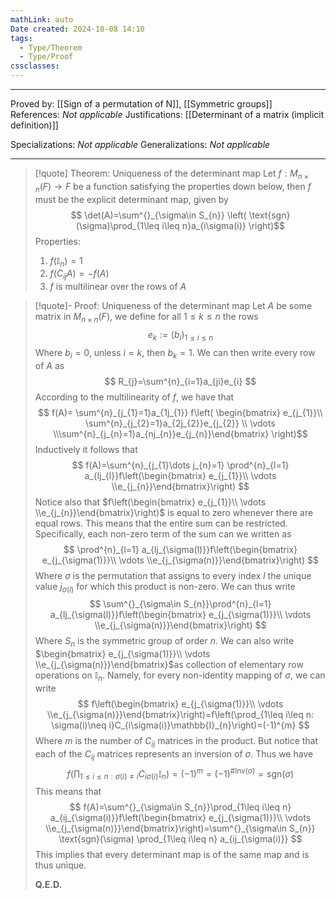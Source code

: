 ```yaml
---
mathLink: auto
Date created: 2024-10-08 14:10
tags:
  - Type/Theorem
  - Type/Proof
cssclasses:
---
```


---

Proved by: [[Sign of a permutation of N]], [[Symmetric groups]]
References: _Not applicable_
Justifications: [[Determinant of a matrix (implicit definition)]]

Specializations: _Not applicable_
Generalizations: _Not applicable_

---

> [!quote] Theorem: Uniqueness of the determinant map
> Let $f:M_{n \times n}(F)\to F$ be a function satisfying the properties down below, then $f$ must be the explicit determinant map, given by $$ \det(A)=\sum^{}_{\sigma\in S_{n}} \left( \text{sgn}(\sigma)\prod_{1\leq i\leq n}a_{i\sigma(i)} \right)$$Properties:
> 1. $f(\mathbb{I}_{n})=1$
> 2. $f(C_{ij}A)=-f (A)$
> 3. $f$ is multilinear over the rows of $A$

 >[!quote]- Proof: Uniqueness of the determinant map
 > Let $A$ be some matrix in $M_{n\times n}(F)$, we define for all $1\leq k\leq n$ the rows $$ e_{k}:=(b_{i})_{1\leq i\leq n} $$Where $b_{i}=0$, unless $i=k$, then $b_{k}=1$. We can then write every row of $A$ as $$ R_{j}=\sum^{n}_{i=1}a_{ji}e_{i} $$According to the multilinearity of $f$, we have that $$ f(A)= \sum^{n}_{j_{1}=1}a_{1j_{1}} f\left( \begin{bmatrix} e_{j_{1}}\\ \sum^{n}_{j_{2}=1}a_{2j_{2}}e_{j_{2}} \\ \vdots \\\sum^{n}_{j_{n}=1}a_{nj_{n}}e_{j_{n}}\end{bmatrix} \right)$$Inductively it follows that $$ f(A)=\sum^{n}_{j_{1}\dots j_{n}=1} \prod^{n}_{l=1} a_{lj_{l}}f\left(\begin{bmatrix} e_{j_{1}}\\ \vdots \\e_{j_{n}}\end{bmatrix}\right) $$Notice also that $f\left(\begin{bmatrix} e_{j_{1}}\\ \vdots \\e_{j_{n}}\end{bmatrix}\right)$ is equal to zero whenever there are equal rows. This means that the entire sum can be restricted. Specifically, each non-zero term of the sum can we written as $$ \prod^{n}_{l=1} a_{lj_{\sigma(l)}}f\left(\begin{bmatrix} e_{j_{\sigma(1)}}\\ \vdots \\e_{j_{\sigma(n)}}\end{bmatrix}\right) $$Where $\sigma$ is the permutation that assigns to every index $l$ the unique value $j_{\sigma(l)}$ for which this product is non-zero. We can thus write $$ \sum^{}_{\sigma\in S_{n}}\prod^{n}_{l=1} a_{lj_{\sigma(l)}}f\left(\begin{bmatrix} e_{j_{\sigma(1)}}\\ \vdots \\e_{j_{\sigma(n)}}\end{bmatrix}\right) $$Where $S_{n}$ is the symmetric group of order $n$. We can also write $\begin{bmatrix} e_{j_{\sigma(1)}}\\ \vdots \\e_{j_{\sigma(n)}}\end{bmatrix}$as collection of elementary row operations on $\mathbb{I}_{n}$. Namely, for every non-identity mapping of $\sigma$, we can write $$ f\left(\begin{bmatrix} e_{j_{\sigma(1)}}\\ \vdots \\e_{j_{\sigma(n)}}\end{bmatrix}\right)=f\left(\prod_{1\leq i\leq n: \sigma(i)\neq i}C_{i\sigma(i)}\mathbb{I}_{n}\right)=(-1)^{m} $$Where $m$ is the number of $C_{ij}$ matrices in the product. But notice that each of the $C_{ij}$ matrices represents an inversion of $\sigma$. Thus we have $$ f\left(\prod_{1\leq i\leq n: \sigma(i)\neq i}C_{i\sigma(i)}\mathbb{I}_{n}\right)=(-1)^{m} =(-1)^{\#\text{Inv}(\sigma)} =\text{sgn}(\sigma)$$This means that $$ f(A)=\sum^{}_{\sigma\in S_{n}}\prod_{1\leq i\leq n} a_{ij_{\sigma(i)}}f\left(\begin{bmatrix} e_{j_{\sigma(1)}}\\ \vdots \\e_{j_{\sigma(n)}}\end{bmatrix}\right)=\sum^{}_{\sigma\in S_{n}} \text{sgn}(\sigma) \prod_{1\leq i\leq n} a_{ij_{\sigma(i)}} $$This implies that every determinant map is of the same map and is thus unique.
 > 
 > **Q.E.D.**
